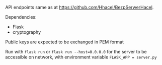 API endpoints same as at https://github.com/Hhacel/BezpSerwerHacel.

Dependencies:
- Flask
- cryptography

Public keys are expected to be exchanged in PEM format

Run with `flask run` or `flask run --host=0.0.0.0` for the server to be accessible on network, with environment variable `FLASK_APP = server.py`